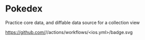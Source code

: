 # Pokedex
Practice core data, and diffable data source for a collection view

https://github.com/<DanielNo>/<Pokedex>/actions/workflows/<ios.yml>/badge.svg
